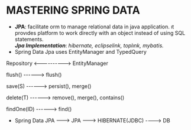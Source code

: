 # MASTERING SPRING DATA

* **JPA**: facilitate orm to manage relational data in java application. ıt provıdes platform to work directly with an object instead of using SQL statements.\
  **_Jpa Implementation_**: _hibernate, eclipselink, toplınk, mybatis._
* Spring Data Jpa uses EntityManager and TypedQuery

Repository <---------->    EntityManager

flush()     ------>     flush()

save(S)     ------>     persist(), merge()

delete(T)   ------>     remove(), merge(), contains()

findOne(ID) ------>     find()

* Spring Data JPA ---> JPA ---> HIBERNATE(JDBC) ----> DB